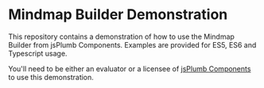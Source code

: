 # Mindmap Builder Demonstration

This repository contains a demonstration of how to use the Mindmap Builder from jsPlumb Components. Examples are provided for ES5, ES6 and Typescript usage.

You'll need to be either an evaluator or a licensee of [jsPlumb Components](https://components.jsplumbtoolkit.com/) to use this demonstration.

